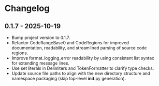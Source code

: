 # Changelog

## 0.1.7 - 2025-10-19
- Bump project version to 0.1.7.
- Refactor CodeRangeBase0 and CodeRegions for improved documentation, readability, and streamlined parsing of source code regions.
- Improve format_logging_error readability by using consistent list syntax for extending message lines.
- Use set literals in Delimiters and TokenFormatter to clarify type checks.
- Update source file paths to align with the new directory structure and namespace packaging (skip top-level __init__.py generation).
